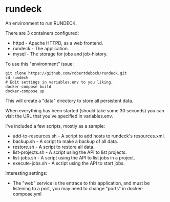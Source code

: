 # rundeck
An environment to run RUNDECK.

There are 3 containers configured:
- httpd - Apache HTTPD, as a web frontend.
- rundeck - The application.
- mysql - The storage for jobs and job-history.

To use this "environment" issue:

    git clone https://github.com/robertdebock/rundeck.git
    cd rundeck
    # Edit settings in variables.env to you liking.
    docker-compose build
    docker-compose up

This will create a "data" directory to store all persistent data.

When everything has been started (should take some 30 seconds) you can visit
the URL that you've specified in variables.env.

I've included a few scripts, mostly as a sample:
- add-to-resources.sh - A script to add hosts to rundeck's resources.xml.
- backup.sh - A script to make a backup of all data.
- restore.sh - A script to restore all data.
- list-projects.sh - A script using the API to list projects.
- list-jobs.sh - A script using the API to list jobs in a project.
- execute-jobs.sh - A script using the API to start jobs.

Interesting settings:
- The "web" service is the entrace to this application, and must be listening to a port, you may need to change "ports"
in docker-compose.yml
